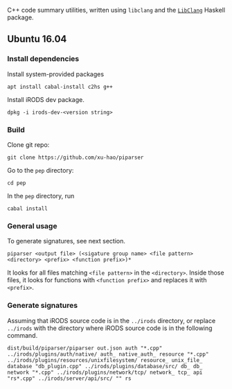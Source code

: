 C++ code summary utilities, written using `libclang` and the [`LibClang`](https://hackage.haskell.org/package/LibClang) Haskell package.

## Ubuntu 16.04

### Install dependencies

Install system-provided packages

    apt install cabal-install c2hs g++

Install iRODS dev package.

    dpkg -i irods-dev-<version string>

### Build

Clone git repo:

    git clone https://github.com/xu-hao/piparser

Go to the `pep` directory:

    cd pep

In the `pep` directory, run

    cabal install

### General usage

To generate signatures, see next section.

    piparser <output file> (<sigature group name> <file pattern> <directory> <prefix> <function prefix>)*

It looks for all files matching `<file pattern>` in the `<directory>`. Inside those files, it looks for functions with `<function prefix>` and replaces it with `<prefix>`.

### Generate signatures

Assuming that iRODS source code is in the `../irods` directory, or replace `../irods` with the directory where iRODS source code is in the following command.

    dist/build/piparser/piparser out.json auth "*.cpp" ../irods/plugins/auth/native/ auth_ native_auth_ resource "*.cpp" ../irods/plugins/resources/unixfilesystem/ resource_ unix_file_ database "db_plugin.cpp" ../irods/plugins/database/src/ db_ db_ network "*.cpp" ../irods/plugins/network/tcp/ network_ tcp_ api "rs*.cpp" ../irods/server/api/src/ "" rs

